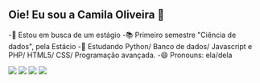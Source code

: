## Oie! Eu sou a Camila Oliveira 👋

-🔭 Estou em busca de um estágio
-📚 Primeiro semestre "Ciência de dados", pela Estácio
-🌱 Estudando Python/ Banco de dados/ Javascript e PHP/ HTML5/ CSS/ Programação avançada.
-😄 Pronouns: ela/dela

<div> 
  <a href="" target="_blank"><img src="https://img.shields.io/badge/YouTube-FF0000?style=for-the-badge&logo=youtube&logoColor=white" target="_blank"></a>
  <a href="https://www.instagram.com/camis_ossouza/" target="_blank"><img src="https://img.shields.io/badge/-Instagram-%23E4405F?style=for-the-badge&logo=instagram&logoColor=white" target="_blank"></a>
  <a href = "mailto:camilaoliveira781@gmail.com"><img src="https://img.shields.io/badge/-Gmail-%23333?style=for-the-badge&logo=gmail&logoColor=white" target="_blank"></a>
<a href="" target="_blank"><img src="https://img.shields.io/badge/WhatsApp-25D366?style=for-the-badge&logo=whatsapp&logoColor=white" target="_blank"></a>
<div> 

##
